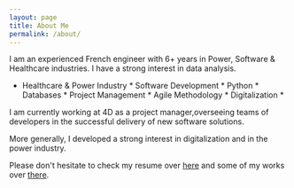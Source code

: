 ```yaml
---
layout: page
title: About Me
permalink: /about/
---
```


I am an experienced French engineer with 6+ years in Power, Software & Healthcare industries. I have a strong interest in data analysis.

* Healthcare & Power Industry * Software Development * Python * Databases * Project Management * Agile Methodology * Digitalization *

I am currently working at 4D as a project manager,overseeing teams of developers in the successful delivery of new software solutions. 

More generally, I developed a strong interest in digitalization and in the power industry. 

Please don't hesitate to check my resume over [here](https://www.yvesmarieplard.fr/resume) and some of my works over [there](https://www.yvesmarieplard.fr/works).

